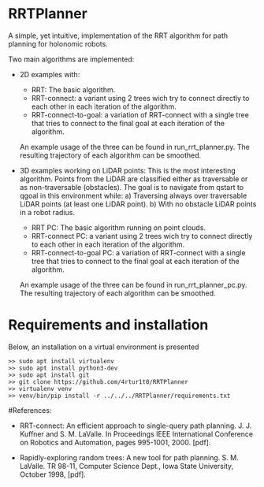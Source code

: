 # RRTPlanner
A simple, yet intuitive, implementation of the RRT algorithm for path planning for holonomic robots.

Two main algorithms are implemented:
- 2D examples with:
    - RRT: The basic algorithm.
    - RRT-connect: a variant using 2 trees wich try to connect directly to each other in each iteration of the algorithm.
    - RRT-connect-to-goal: a variation of RRT-connect with a single tree that tries to connect to the final goal at each iteration of the algorithm.
 
    An example usage of the three can be found in run_rrt_planner.py. The resulting trajectory of each algorithm can be smoothed. 

- 3D examples working on LiDAR points:
  This is the most interesting algorithm. Points from the LiDAR are classified either as traversable or as non-traversable (obstacles).
  The goal is to navigate from qstart to qgoal in this environment while:
  a) Traversing always over traversable LiDAR points (at least one LiDAR point).
  b) With no obstacle LiDAR points in a robot radius.
    - RRT PC: The basic algorithm running on point clouds.
    - RRT-connect PC: a variant using 2 trees wich try to connect directly to each other in each iteration of the algorithm.
    - RRT-connect-to-goal PC: a variation of RRT-connect with a single tree that tries to connect to the final goal at each iteration of the algorithm.

    An example usage of the three can be found in run_rrt_planner_pc.py. The resulting trajectory of each algorithm can be smoothed.



# Requirements and installation
Below, an installation on a virtual environment is presented

```
>> sudo apt install virtualenv
>> sudo apt install python3-dev
>> sudo apt install git
>> git clone https://github.com/4rtur1t0/RRTPlanner
>> virtualenv venv
>> venv/bin/pip install -r ../../../RRTPlanner/requirements.txt
```



#References:
- RRT-connect: An efficient approach to single-query path planning. J. J. Kuffner and S. M. LaValle. In Proceedings IEEE International Conference on Robotics and Automation, pages 995-1001, 2000. [pdf].

- Rapidly-exploring random trees: A new tool for path planning. S. M. LaValle. TR 98-11, Computer Science Dept., Iowa State University, October 1998, [pdf].